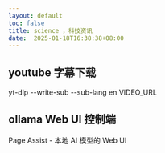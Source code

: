 ```yaml
---
layout: default
toc: false
title: science ，科技资讯
date:  2025-01-18T16:38:38+08:00
---
```



##  youtube 字幕下载

yt-dlp --write-sub --sub-lang en VIDEO_URL

## ollama Web UI 控制端

Page Assist - 本地 AI 模型的 Web UI

